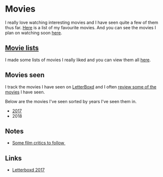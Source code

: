 # Movies
I really love watching interesting movies and I have seen quite a few of them thus far. [Here](https://letterboxd.com/nikitavoloboev/list/favourite-movies/) is a list of my favourite movies. And you can see the movies I plan on watching soon [here](https://trello.com/b/jFaHJFow).

## [Movie lists](https://letterboxd.com/nikitavoloboev/lists/)
I made some lists of movies I really liked and you can view them all [here](https://letterboxd.com/nikitavoloboev/lists/).

## Movies seen
I track the movies I have seen on [LetterBoxd](https://letterboxd.com/NikitaVoloboev/) and I often [review some of the movies](https://letterboxd.com/nikitavoloboev/films/reviews/by/added/) I have seen. 

Below are the movies I've seen sorted by years I've seen them in.
- [2017](https://letterboxd.com/nikitavoloboev/list/watched-in-2017/)
- 2018

## Notes
- [Some film critics to follow ](https://www.reddit.com/r/flicks/comments/7lgwp1/having_a_hard_time_finding_quality_critics_on/)

## Links
- [Letterboxd 2017](https://letterboxd.com/2017/#most-popular-overall)